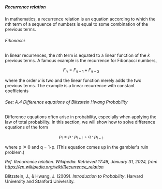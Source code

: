 <h5>Recurrence relation</h5>

In mathematics, a recurrence relation is an equation according to which the $n$th term of a sequence of numbers is equal to some combination of the previous terms. 

<h6>Fibonacci</h6>

In linear recurrences, the $n$th term is equated to a linear function of the $k$ previous terms. A famous example is the recurrence for Fibonacci numbers,

$$F_n = F_{n-1} + F_{n-2}$$

where the order $k$ is two and the linear function merely adds the two previous terms. The example is a linear recurrence with constant coefficients

<h6>See: A.4 Difference equations of Blitzstein Hwang Probability</h6>

Difference equations often arise in probability, especially when applying the law of total probability. In this section, we will show how to solve difference equations of the form

$$p_i = p \cdot p_{i+1} + q \cdot p_{i-1}$$

where p != 0 and q = 1-p. (This equation comes up in the gambler's ruin problem.) 

_Ref._ _Recurrence relation. Wikipedia. Retrieved 17:48, January 31, 2024, from https://en.wikipedia.org/wiki/Recurrence_relation_

Blitzstein, J., & Hwang, J. (2009). _Introduction to Probability_. Harvard University and Stanford University.
